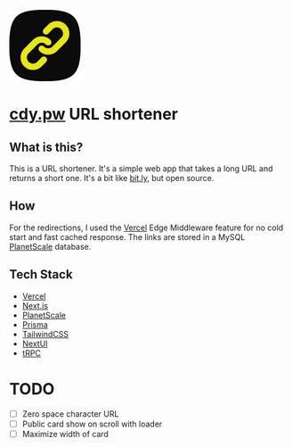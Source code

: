 ![Logo](favicon.png)
# [cdy.pw](https://cdy.pw) URL shortener


## What is this?

This is a URL shortener. It's a simple web app that takes a long URL and returns a short one. It's a bit like [bit.ly](https://bit.ly), but open source.

## How 

For the redirections, I used the [Vercel](https://vercel.com) Edge Middleware feature for no cold start and fast cached response. The links are stored in a MySQL [PlanetScale](https://planetscale.com) database.

## Tech Stack

- [Vercel](https://vercel.com)
- [Next.js](https://nextjs.org)
- [PlanetScale](https://planetscale.com)
- [Prisma](https://prisma.io)
- [TailwindCSS](https://tailwindcss.com)
- [NextUI](https://nextui.org)
- [tRPC](https://trpc.io) 

# TODO

- [ ] Zero space character URL
- [ ] Public card show on scroll with loader
- [ ] Maximize width of card